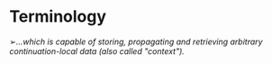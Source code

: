 # Terminology

➢<i>...which is capable of storing, propagating and retrieving arbitrary continuation-local data (also called "context").</i>
